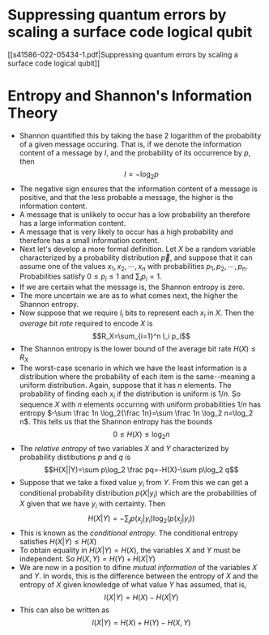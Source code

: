 
# Suppressing quantum errors by scaling a surface code logical qubit
[[s41586-022-05434-1.pdf|Suppressing quantum errors by scaling a surface code logical qubit]]

# Entropy and Shannon's Information Theory
- Shannon quantified this by taking the base 2 logarithm of the probability of a given message occuring. That is, if we denote the information content of a message by $I$, and the probability of its occurrence by $p$, then $$I=-\log_2{p}$$
- The negative sign ensures that the information content of a message is positive, and that the less probable a message, the higher is the information content.
- A message that is unlikely to occur has a low probability an therefore has a large information content.
- A message that is very likely to occur has a high probability and therefore has a small information content.
- Next let's develop a more formal definition. Let $X$ be a random variable characterized by a probability distribution $\vec{p}$, and suppose that it can assume one of the values $x_1,x_2,\cdots,x_n$ with probabilities $p_1,p_2,\cdots,p_n$. Probabilities satisfy $0\le p_i\le 1$ and $\sum_i p_i=1$.
- If we are certain what the message is, the Shannon entropy is zero.
- The more uncertain we are as to what comes next, the higher the Shannon entropy.
- Now suppose that we require $l_i$ bits to represent each $x_i$ in $X$. Then the *average bit rate* required to encode $X$ is $$R_X=\sum_{i=1}^n l_i p_i$$
- The Shannon entropy is the lower bound of the average bit rate $H(X)\le R_X$
- The worst-case scenario in which we have the least information is a distribution where the probability of each item is the same--meaning a uniform distribution. Again, suppose that it has $n$ elements. The probability of finding each $x_i$ if the distribution is uniform is $1/n$. So sequence $X$ with $n$ elements occurring with uniform probabilities $1/n$ has entropy $-\sum \frac 1n \log_2{\frac 1n}=\sum \frac 1n \log_2 n=\log_2 n$. This tells us that the Shannon entropy has the bounds $$0\le H(X)\le \log_2 n$$
- The *relative entropy* of two variables $X$ and $Y$ characterized by probability distibutions $p$ and $q$ is $$H(X||Y)=\sum p\log_2 \frac pq=-H(X)-\sum p\log_2 q$$
- Suppose that we take a fixed value $y_i$ from $Y$. From this we can get a conditional probability distribution $p(X|y_i)$ which are the probabilities of $X$ given that we have $y_i$ with certainty. Then $$H(X|Y)=-\sum_j p(x_j|y_i)\log_2 (p(x_j|y_i))$$
- This is known as the *conditional entropy*. The conditional entropy satisfies $H(X|Y)\le H(X)$
- To obtain equality in $H(X|Y)=H(X)$, the variables $X$ and $Y$ must be independent. So $H(X, Y)=H(Y)+H(X|Y)$
- We are now in a position to difine *mutual information* of the variables $X$ and $Y$. In words, this is the difference between the entropy of $X$ and the entropy of $X$ given knowledge of what value $Y$ has assumed, that is, $$I(X|Y)=H(X)-H(X|Y)$$
- This can also be written as $$I(X|Y)=H(X)+H(Y)-H(X,Y)$$